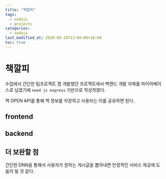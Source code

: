 ```yaml
---
title: "책깔피"
tags:
  - nodejs
  - projects
categories:
  - nodejs
last_modified_at: 2020-09-24T13:00:00+18:00
toc: true
---
```


# 책깔피

수업에서 간단한 팀프로젝트 겸 개발했던 프로젝트에서 백엔드 개발 자체를 파이어베이스로 넘겼기에 `noed js express` 기반으로 작성하였다.

책 OPEN API를 통해 책 정보를 저장하고 사용자는 이를 공유하면 된다.

## frontend

## backend



## 더 보완할 점

간단한 DNN을 통해서 사용자가 원하는 게시글을 뽑아내면 안정적인 서비스 제공에 도움이 될 것 같다.
